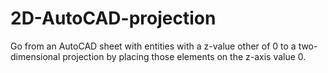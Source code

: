# 2D-AutoCAD-projection
Go from an AutoCAD sheet with entities with a z-value other of 0 to a two-dimensional projection by placing those elements on the z-axis value 0.
